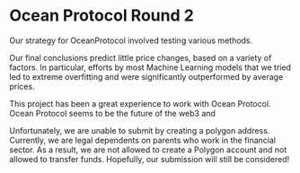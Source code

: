 # Ocean Protocol Round 2

Our strategy for OceanProtocol involved testing various methods. 

Our final conclusions predict little price changes, based on a variety of factors. In particular, efforts by most Machine Learning models that we tried led to extreme overfitting and were significantly outperformed by average prices. 

This project has been a great experience to work with Ocean Protocol. Ocean Protocol seems to be the future of the web3 and 

Unfortunately, we are unable to submit by creating a polygon address. Currently, we are legal dependents on parents who work in the financial sector. As a result, we are not allowed to create a Polygon account and not allowed to transfer funds. Hopefully, our submission will still be considered!
